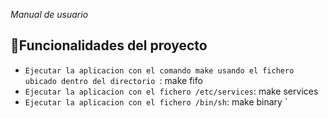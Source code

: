 <em> Manual de usuario </em>

## :hammer:Funcionalidades del proyecto

- `Ejecutar la aplicacion con el comando make usando el fichero ubicado dentro del directorio `: make fifo 
- `Ejecutar la aplicacion con el fichero /etc/services`: make services 
- `Ejecutar la aplicacion con el fichero /bin/sh`: make binary `








